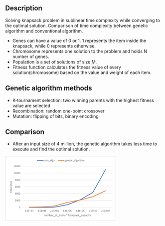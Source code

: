 ## Description
Solving knapsack problem in sublinear time complexity while converging to the optimal solution. Comparison of time complexity between genetic algorithm and conventional algorithm.
 - Genes can have a value of 0 or 1. 1 represents the item inside the knapsack, while 0 represents otherwise.
 - Chromosome represents one solution to the problem and holds N number of genes.
 - Population is a set of solutions of size M.
 - Fitness function calculates the fitness value of every solution(chromosome) based on the value and weight of each item.

## Genetic algorithm methods

- K-tournament selection: two winning parents with the highest fitness value are selected
- Recombination: random one-point crossover
- Mutation: flipping of bits, binary encoding


## Comparison

- After an input size of 4 million, the genetic algorithm takes less time to execute and find the optimal solution.

<img alt="Comparison of execution times of solving knapsack problem using a conventional algorithm and genetic algorithm" height=70% src="/plots/conv_vs_genetic.png" width=70%/>